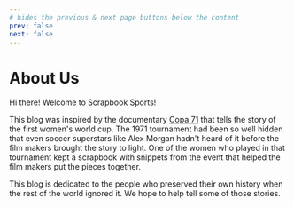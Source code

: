 ```yaml
---
# hides the previous & next page buttons below the content
prev: false
next: false
---
```


# About Us

Hi there! Welcome to Scrapbook Sports!

This blog was inspired by the documentary [Copa 71](https://www.imdb.com/title/tt18163414/) that tells the story of the first women's world cup. The 1971 tournament had been so well hidden that even soccer superstars like Alex Morgan hadn't heard of it before the film makers brought the story to light. One of the women who played in that tournament kept a scrapbook with snippets from the event that helped the film makers put the pieces together. 

This blog is dedicated to the people who preserved their own history when the rest of the world ignored it. We hope to help tell some of those stories.

